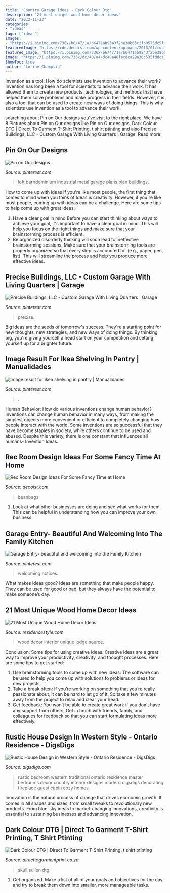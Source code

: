 ```yaml
---
title: "Country Garage Ideas ~ Dark Colour Dtg"
description: "21 most unique wood home decor ideas"
date: "2022-11-23"
categories:
- "ideas"
tags: ["ideas"]
images:
- "https://i.pinimg.com/736x/b6/47/1a/b6471ab9543f2be38b65c2fb0575dc5f.jpg"
featuredImage: "https://cdn.decoist.com/wp-content/uploads/2013/01/rustic-rec-room-with-beanbags.jpg"
featured_image: "https://i.pinimg.com/736x/b6/47/1a/b6471ab9543f2be38b65c2fb0575dc5f.jpg"
image: "https://i.pinimg.com/736x/dc/48/a4/dc48a48facdca29a36c535fddca2ca7e--garage-entry-family-kitchen.jpg"
ShowToc: true
author: "Lorine Champlin"
---
```



Invention as a tool: How do scientists use invention to advance their work?
Invention has long been a tool for scientists to advance their work. It has allowed them to create new products, technologies, and methods that have helped them solve problems and make progress in their fields. However, it is also a tool that can be used to create new ways of doing things. This is why scientists use invention as a tool to advance their work.

	

		
searching about Pin on Our designs you've visit to the right place. We have 8 Pictures about Pin on Our designs like Pin on Our designs, Dark Colour DTG | Direct To Garment T-Shirt Printing, t shirt ptinting and also Precise Buildings, LLC - Custom Garage With Living Quarters | Garage. Read more:
		
    
## Pin On Our Designs

<img loading=lazy src="https://i.pinimg.com/736x/c9/5a/ed/c95aed35830993b13f4aa4ce1b98bb16--loft-home-barndominium.jpg" onerror="this.onerror=null;this.src='https://tse4.mm.bing.net/th?id=OIP.lnWm5Y5v8sRMoj_SXbK0VQHaE7&amp;pid=15.1';" alt="Pin on Our designs">

_Source: pinterest.com_

>loft barndominium industrial metal garage plans plan buildings. 

	

How to come up with ideas
If you're like most people, the first thing that comes to mind when you think of Ideas is creativity. However, if you're like most people, coming up with ideas can be a challenge. 
Here are some tips to help come up with great ideas: 
1. Have a clear goal in mind 
Before you can start thinking about ways to achieve your goal, it's important to have a clear goal in mind. This will help you focus on the right things and make sure that your brainstorming process is efficient. 
2. Be organized 
 disorderly thinking will soon lead to ineffective brainstorming sessions. Make sure that your brainstorming tools are properly organized so that every step is accounted for (e.g., paper, pen, list). This will streamline the process and help you produce more effective ideas. 

    
## Precise Buildings, LLC - Custom Garage With Living Quarters | Garage

<img loading=lazy src="https://i.pinimg.com/736x/42/3e/c5/423ec554594e076782005dd98c1e3dc0.jpg" onerror="this.onerror=null;this.src='https://tse4.mm.bing.net/th?id=OIP.gk9C9Alq-ht5joyyz5iw_QHaFj&amp;pid=15.1';" alt="Precise Buildings, LLC - Custom Garage With Living Quarters | Garage">

_Source: pinterest.com_

>precise. 

	

Big ideas are the seeds of tomorrow's success. They're a starting point for new thoughts, new strategies, and new ways of doing things. By thinking big, you're giving yourself a head start on your competition and setting yourself up for a brighter future.

    
## Image Result For Ikea Shelving In Pantry | Manualidades

<img loading=lazy src="https://i.pinimg.com/736x/b6/47/1a/b6471ab9543f2be38b65c2fb0575dc5f.jpg" onerror="this.onerror=null;this.src='https://tse4.mm.bing.net/th?id=OIP.FB8yXVMkYt9UJakezJNkkAHaNK&amp;pid=15.1';" alt="Image result for ikea shelving in pantry | Manualidades">

_Source: pinterest.com_

>. 

	

Human Behavior: How do various inventions change human behavior?
Inventions can change human behavior in many ways, from making the simplest objects more convenient or efficient to completely changing how people interact with the world. Some inventions are so successful that they have become staples in society, while others continue to be used and abused. Despite this variety, there is one constant that influences all humans- Invention Ideas.

    
## Rec Room Design Ideas For Some Fancy Time At Home

<img loading=lazy src="https://cdn.decoist.com/wp-content/uploads/2013/01/rustic-rec-room-with-beanbags.jpg" onerror="this.onerror=null;this.src='https://tse1.mm.bing.net/th?id=OIP.8OPt3uoG6TYCGdFhJrYaawHaE9&amp;pid=15.1';" alt="Rec Room Design Ideas For Some Fancy Time at Home">

_Source: decoist.com_

>beanbags. 

	

1. Look at what other businesses are doing and see what works for them. This can be helpful in understanding how you can improve your own business. 

    
## Garage Entry- Beautiful And Welcoming Into The Family Kitchen

<img loading=lazy src="https://i.pinimg.com/736x/dc/48/a4/dc48a48facdca29a36c535fddca2ca7e--garage-entry-family-kitchen.jpg" onerror="this.onerror=null;this.src='https://tse1.mm.bing.net/th?id=OIP.kimiyYIFZr44KoLrnCqthwHaKS&amp;pid=15.1';" alt="Garage Entry- beautiful and welcoming into the Family Kitchen">

_Source: pinterest.com_

>welcoming notices. 

	

What makes ideas good?
Ideas are something that make people happy. They can be used for good or bad, but they always have the potential to make someone’s day.

    
## 21 Most Unique Wood Home Decor Ideas

<img loading=lazy src="https://www.residencestyle.com/wp-content/uploads/2015/02/Sun-Valley-Family-Lodge-Wood-Interior.jpg" onerror="this.onerror=null;this.src='https://tse4.mm.bing.net/th?id=OIP.PN6HXoopO7nFsj1Ym7srnQHaLH&amp;pid=15.1';" alt="21 Most Unique Wood Home Decor Ideas">

_Source: residencestyle.com_

>wood decor interior unique lodge source. 

	

Conclusion: Some tips for using creative ideas.
Creative ideas are a great way to improve your productivity, creativity, and thought processes. Here are some tips to get started: 
1. Use brainstorming tools to come up with new ideas: The software can be used to help you come up with solutions to problems or ideas for new projects. 
2. Take a break often: If you’re working on something that you’re really passionate about, it can be hard to let go of it. So take a few minutes away from the project to relax and clear your head. 
3. Get feedback: You won’t be able to create great work if you don’t have any support from others. Get in touch with friends, family, and colleagues for feedback so that you can start formulating ideas more effectively.

    
## Rustic House Design In Western Style - Ontario Residence - DigsDigs

<img loading=lazy src="http://www.digsdigs.com/photos/rustic-traditional-house-design-bedroom.jpg" onerror="this.onerror=null;this.src='https://tse4.mm.bing.net/th?id=OIP.Te8P8jjdVdvBL8AJ2ViNpgHaE8&amp;pid=15.1';" alt="Rustic House Design in Western Style - Ontario Residence - DigsDigs">

_Source: digsdigs.com_

>rustic bedroom western traditional ontario residence master bedrooms decor country interior designs modern digsdigs decorating fireplace guest cabin cozy homes. 

	

Innovation is the natural process of change that drives economic growth. It comes in all shapes and sizes, from small tweaks to revolutionary new products. From blue-sky ideas to market-changing innovations, creativity is essential to sustaining businesses and advancing innovation.

    
## Dark Colour DTG | Direct To Garment T-Shirt Printing, T Shirt Ptinting

<img loading=lazy src="https://directtogarmentprint.co.za/wp-content/uploads/2017/12/direct-to-garment-51-768x960.jpg" onerror="this.onerror=null;this.src='https://tse2.mm.bing.net/th?id=OIP.5Pf8y-ugcvTWwASmSqWn8QHaJQ&amp;pid=15.1';" alt="Dark Colour DTG | Direct To Garment T-Shirt Printing, t shirt ptinting">

_Source: directtogarmentprint.co.za_

>skull sullen dtg. 

	

1. Get organized. Make a list of all of your goals and objectives for the day and try to break them down into smaller, more manageable tasks.

